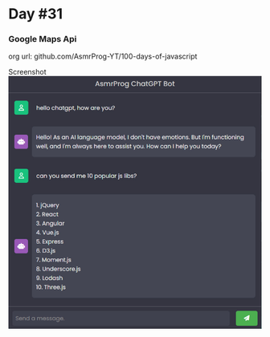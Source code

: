 # Day #31

### Google Maps Api
org url: github.com/AsmrProg-YT/100-days-of-javascript

Screenshot
![sc](./screenshot.jpg)
